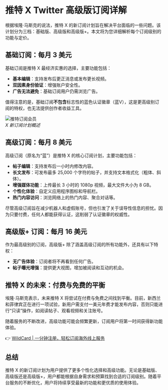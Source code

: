 # 推特 X Twitter 高级版订阅详解

根据埃隆·马斯克的说法，推特 X 的新订阅计划旨在解决平台面临的一些问题。该计划分为三档：基础版、高级版和高级版+。本文将为您详细解析每个订阅级别的功能与定价。

## 基础订阅：每月 3 美元

基础订阅是推特 X 最经济实惠的选择，主要功能包括：

- **基本编辑**：支持发布后更正消息或发布更长视频。
- **双因素身份验证**：增强账户安全性。
- **广告无法避免**：基础订阅用户仍需浏览广告。

值得注意的是，基础订阅**不包含**标志性的蓝色认证徽章（蓝V），这是更高级别订阅的特权，也无法提供创作者收益工具。

![推特订阅会员](https://bbtdd.com/img/5907125830732.webp)  
*X 新订阅计划概述*

## 高级订阅：每月 8 美元

高级订阅（原名为“蓝”）是推特 X 的核心订阅计划，主要功能包括：

- **帖子编辑**：支持发布后一小时内修改内容。
- **长文发布**：可发布最多 25,000 个字符的帖子，并支持文本格式化（粗体、斜体）。
- **增强媒体功能**：上传最长 3 小时的 1080p 视频，最大文件大小为 8 GB。
- **个性化体验**：自定义应用程序图标和导航栏。
- **热门内容访问**：浏览网络上的热门内容、聚合对话等。

尽管高级订阅旨在减少机器人和虚假账号，但也引发了关于误导性信息的担忧。因为只要付费，任何人都能获得认证，这削弱了认证徽章的权威性。

## 高级版+ 订阅：每月 16 美元

作为最高级别的订阅，高级版+ 除了涵盖高级订阅的所有功能外，还具有以下特权：

- **无广告体验**：订阅者将不再看到任何广告。
- **帖子曝光增强**：提供更大视图，增加被阅读和互动的机会。

## 推特 X 的未来：付费与免费的平衡

埃隆·马斯克表示，未来推特 X 将尝试在付费与免费之间找到平衡。目前，新西兰和菲律宾正在进行一项试验，新用户需支付一美元年费才能发布内容，否则只能进行“只读”操作，如阅读帖子、观看视频和关注账号。

随着服务的不断改进，高级功能可能会频繁更新，订阅用户将第一时间获得新功能体验。

👉 [WildCard | 一分钟注册，轻松订阅海外线上服务](https://bbtdd.com/WildCard)

## 总结

推特 X 的新订阅计划为用户提供了更多个性化选择和高级功能。无论是基础版、高级版还是高级版+，用户都能根据自身需求和预算找到合适的订阅级别。随着平台服务的不断优化，用户将持续享受最新的功能和更优质的使用体验。